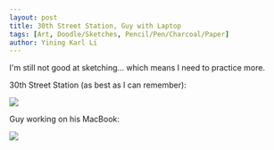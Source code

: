 ```yaml
---
layout: post
title: 30th Street Station, Guy with Laptop
tags: [Art, Doodle/Sketches, Pencil/Pen/Charcoal/Paper]
author: Yining Karl Li
---
```


I'm still not good at sketching... which means I need to practice more.

30th Street Station (as best as I can remember):

[![]({{site.url}}/content/images/2010/Oct/page05-061.jpg)]({{site.url}}/content/images/2010/Oct/page05-061.jpg)

Guy working on his MacBook:

[![]({{site.url}}/content/images/2010/Oct/page07-081.jpg)]({{site.url}}/content/images/2010/Oct/page07-081.jpg)
